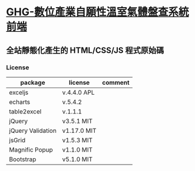 [GHG-數位產業自願性溫室氣體盤查系統前端](https://ghg.moda.gov.tw/)
===

全站靜態化產生的 HTML/CSS/JS 程式原始碼
---

### License

| package                  | license     | comment      |
|--------------------------|-------------|--------------|
| exceljs                  | v.4.4.0 APL |              |
| echarts                  | v.5.4.2     |              |
| table2excel              | v.1.1.1     |              |
| jQuery                   | v3.5.1 MIT  |              |
| jQuery Validation        | v1.17.0 MIT |              |
| jsGrid                   | v1.5.3 MIT  |              |
| Magnific Popup           | v1.1.0 MIT  |              |
| Bootstrap                | v5.1.0 MIT  |              |
